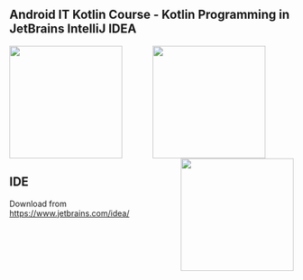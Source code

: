 ## Android IT Kotlin Course - Kotlin Programming in JetBrains IntelliJ IDEA

<p align="center"> 
  <img align="left" src="https://cdn.jsdelivr.net/gh/devicons/devicon/icons/kotlin/kotlin-plain-wordmark.svg" width="200"/> 
  <img align="center" src="https://cdn.jsdelivr.net/gh/devicons/devicon/icons/intellij/intellij-original-wordmark.svg" width="200"/> 
  <img align="right" src="https://cdn.jsdelivr.net/gh/devicons/devicon/icons/android/android-plain.svg" width="200"/>
</p>

## IDE
Download from https://www.jetbrains.com/idea/
